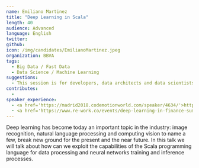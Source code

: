 ```yaml
---
name: Emiliano Martinez
title: "Deep Learning in Scala"
length: 40
audience: Advanced
language: English
twitter: 
github: 
icon: /img/candidates/EmilianoMartinez.jpeg
organization: BBVA
tags:
  - Big Data / Fast Data
  - Data Science / Machine Learning
suggestions:
  - This session is for developers, data architects and data scientists who want to take a step forward building production-ready projects with Scala.
contributes:
  - 
speaker_experience:
  - <a href='https://madrid2018.codemotionworld.com/speaker/4634/'>https://madrid2018.codemotionworld.com/speaker/4634/</a>
  - <a href='https://www.re-work.co/events/deep-learning-in-finance-summit-london-2019'>https://www.re-work.co/events/deep-learning-in-finance-summit-london-2019</a>
---
```

Deep learning has become today an important topic in the industry: image recognition, natural language processing and computing vision to name a few, break new ground for the present and the near future. In this talk we will talk about how can we exploit the capabilities of the Scala programming language for data processing and neural networks training and inference processes.

